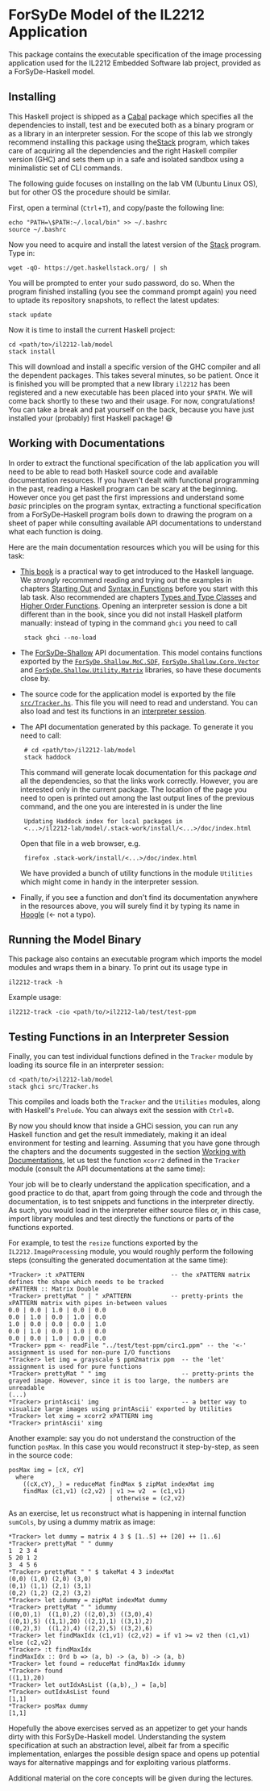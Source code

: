 # ForSyDe Model of the IL2212 Application

This package contains the executable specification of the image processing application used for the IL2212 Embedded Software lab project, provided as a ForSyDe-Haskell model. 

## Installing

This Haskell project is shipped as a [Cabal](https://www.haskell.org/cabal/) package which specifies all the dependencies to install, test and be executed both as a binary program or as a library in an interpreter session. For the scope of this lab we strongly recommend installing this package using the[Stack](https://docs.haskellstack.org/en/stable/README/) program, which takes care of acquiring all the dependencies and the right Haskell compiler version (GHC) and sets them up in a safe and isolated sandbox using a minimalistic set of CLI commands. 

The following guide focuses on installing on the lab VM (Ubuntu Linux OS), but for other OS the procedure should be similar.

First, open a terminal (`Ctrl`+`T`), and copy/paste the following line:

    echo "PATH=\$PATH:~/.local/bin" >> ~/.bashrc
	source ~/.bashrc

Now you need to acquire and install the latest version of the [Stack](https://docs.haskellstack.org/en/stable/README/) program. Type in:

	wget -qO- https://get.haskellstack.org/ | sh

You will be prompted to enter your sudo password, do so. When the program finished installing (you see the command prompt again) you need to uptade its repository snapshots, to reflect the latest updates:

	stack update
	
Now it is time to install the current Haskell project:

	cd <path/to>/il2212-lab/model
	stack install
	
This will download and install a specific version of the GHC compiler and all the dependent packages. This takes several minutes, so be patient. Once it is finished you will be prompted that a new library `il2212` has been registered and a new executable has been placed into your `$PATH`. We will come back shortly to these two and their usage. For now, congratulations! You can take a break and pat yourself on the back, because you have just installed your (probably) first Haskell package! :smile:
 
## Working with Documentations

In order to extract the functional specification of the lab application you will need to be able to read both Haskell source code and available documentation resources. If you haven't dealt with functional programming in the past, reading a Haskell program can be scary at the beginning. However once you get past the first impressions and understand some _basic_ principles on the program syntax, extracting a functional specification from a ForSyDe-Haskell program boils down to drawing the program on a sheet of paper while consulting available API documentations to understand what each function is doing. 

Here are the main documentation resources which you will be using for this task:

 * [This book](learnyouahaskell.com) is a practical way to get introduced to the Haskell language. We _strongly_ recommend reading and trying out the examples in chapters [Starting Out](http://learnyouahaskell.com/starting-out) and [Syntax in Functions](http://learnyouahaskell.com/syntax-in-functions) before you start with this lab task. Also recommended are chapters [Types and Type Classes](http://learnyouahaskell.com/types-and-typeclasses) and [Higher Order Functions](http://learnyouahaskell.com/higher-order-functions). Opening an interpreter session is done a bit different than in the book, since you did not install Haskell platform manually: instead of typing in the command `ghci` you need to call
 
		stack ghci --no-load
	
 * The [ForSyDe-Shallow](http://hackage.haskell.org/package/forsyde-shallow) API documentation. This model contains functions exported by the [`ForSyDe.Shallow.MoC.SDF`](http://hackage.haskell.org/package/forsyde-shallow-3.4.0.0/docs/ForSyDe-Shallow-MoC-SDF.html), [`ForSyDe.Shallow.Core.Vector`](http://hackage.haskell.org/package/forsyde-shallow-3.4.0.0/docs/ForSyDe-Shallow-Core-Vector.html) and [`ForSyDe.Shallow.Utility.Matrix`](http://hackage.haskell.org/package/forsyde-shallow-3.4.0.0/docs/ForSyDe-Shallow-Utility-Matrix.html) libraries, so have these documents close by.
 
 * The source code for the application model is exported by the file [`src/Tracker.hs`](src/Tracker.hs). This file you will need to read and understand. You can also load and test its functions in an [interpreter session](#testing-functions-in-an-interpreter-session). 
 
 * The API documentation generated by this package. To generate it you need to call:
 
		# cd <path/to>/il2212-lab/model
		stack haddock
		
	This command will generate locak documentation for this package _and_ all the dependencies, so that the links work correctly. However, you are interested only in the current package. The location of the page you need to open is printed out among the last output lines of the previous command, and the one you are interested in is under the line
	
		Updating Haddock index for local packages in
		<...>/il2212-lab/model/.stack-work/install/<...>/doc/index.html

	Open that file in a web browser, e.g.
	
		firefox .stack-work/install/<...>/doc/index.html
		
    We have provided a bunch of utility functions in the module `Utilities` which might come in handy in the interpreter session.
	
 * Finally, if you see a function and don't find its documentation anywhere in the resources above, you will surely find it by typing its name in [Hoogle](https://www.haskell.org/hoogle/) (<- not a typo).
	
## Running the Model Binary
	
This package also contains an executable program which imports the model modules and wraps them in a binary. To print out its usage type in

	il2212-track -h
	
Example usage:

	il2212-track -cio <path/to/>il2212-lab/test/test-ppm

## Testing Functions in an Interpreter Session

Finally, you can test individual functions defined in the `Tracker` module by loading its source file in an interpreter session:

	cd <path/to/>il2212-lab/model
    stack ghci src/Tracker.hs
	
This compiles and loads both the `Tracker` and the `Utilities` modules, along with Haskell's `Prelude`. You can always exit the session with `Ctrl`+`D`.

By now you should know that inside a GHCi session, you can run any Haskell function and get the result immediately, making it an ideal environment for testing and learning. Assuming that you have gone through the chapters and the documents suggested in the section [Working with Documentations](#working-with-documentations), let us test the function `xcorr2` defined in the `Tracker` module (consult the API documentations at the same time):



Your job will be to clearly understand the application specification, and a good practice to do that, apart from going through the code and through the documentation, is to test snippets and functions in the interpreter directly. As such, you would load in the interpreter either source files or, in this case, import library modules and test directly the functions or parts of the functions exported. 

For example, to test the `resize` functions exported by the `IL2212.ImageProcessing` module, you would roughly perform the following steps (consulting the generated documentation at the same time):

	*Tracker> :t xPATTERN                        -- the xPATTERN matrix defines the shape which needs to be tracked
	xPATTERN :: Matrix Double
	*Tracker> prettyMat " | " xPATTERN           -- pretty-prints the xPATTERN matrix with pipes in-between values
	0.0 | 0.0 | 1.0 | 0.0 | 0.0
	0.0 | 1.0 | 0.0 | 1.0 | 0.0
	1.0 | 0.0 | 0.0 | 0.0 | 1.0
	0.0 | 1.0 | 0.0 | 1.0 | 0.0
	0.0 | 0.0 | 1.0 | 0.0 | 0.0
	*Tracker> ppm <- readFile "../test/test-ppm/circ1.ppm" -- the '<-' assignment is used for non-pure I/O functions
    *Tracker> let img = grayscale $ ppm2matrix ppm  -- the 'let' assignment is used for pure functions
	*Tracker> prettyMat " " img                     -- pretty-prints the grayed image. However, since it is too large, the numbers are unreadable
	(...)
	*Tracker> printAscii' img                       -- a better way to visualize large images using printAscii' exported by Utilities
	*Tracker> let ximg = xcorr2 xPATTERN img
	*Tracker> printAscii' ximg
	
Another example: say you do not understand the construction of the function `posMax`. In this case you would reconstruct it step-by-step, as seen in the source code:

	posMax img = [cX, cY]
	  where
	    ((cX,cY),_) = reduceMat findMax $ zipMat indexMat img
	    findMax (c1,v1) (c2,v2) | v1 >= v2  = (c1,v1)
	                            | otherwise = (c2,v2)

As an exercise, let us reconstruct what is happening in internal function `sumCols`, by using a dummy matrix as image:

    *Tracker> let dummy = matrix 4 3 $ [1..5] ++ [20] ++ [1..6]
    *Tracker> prettyMat " " dummy 
	1  2 3 4
	5 20 1 2
	3  4 5 6
	*Tracker> prettyMat " " $ takeMat 4 3 indexMat 
	(0,0) (1,0) (2,0) (3,0)
	(0,1) (1,1) (2,1) (3,1)
	(0,2) (1,2) (2,2) (3,2)
	*Tracker> let idummy = zipMat indexMat dummy 
	*Tracker> prettyMat " " idummy 
	((0,0),1)  ((1,0),2) ((2,0),3) ((3,0),4)
	((0,1),5) ((1,1),20) ((2,1),1) ((3,1),2)
	((0,2),3)  ((1,2),4) ((2,2),5) ((3,2),6)
	*Tracker> let findMaxIdx (c1,v1) (c2,v2) = if v1 >= v2 then (c1,v1) else (c2,v2)
	*Tracker> :t findMaxIdx 
	findMaxIdx :: Ord b => (a, b) -> (a, b) -> (a, b)
	*Tracker> let found = reduceMat findMaxIdx idummy 
	*Tracker> found 
	((1,1),20)
	*Tracker> let outIdxAsList ((a,b),_) = [a,b]
	*Tracker> outIdxAsList found 
	[1,1]
	*Tracker> posMax dummy 
	[1,1]
    
Hopefully the above exercises served as an appetizer to get your hands dirty with this ForSyDe-Haskell model. Understanding the system specification at such an abstraction level, albeit far from a specific implementation, enlarges the possible design space and opens up potential ways for alternative mappings and for exploiting various platforms. 

Additional material on the core concepts will be given during the lectures. 
